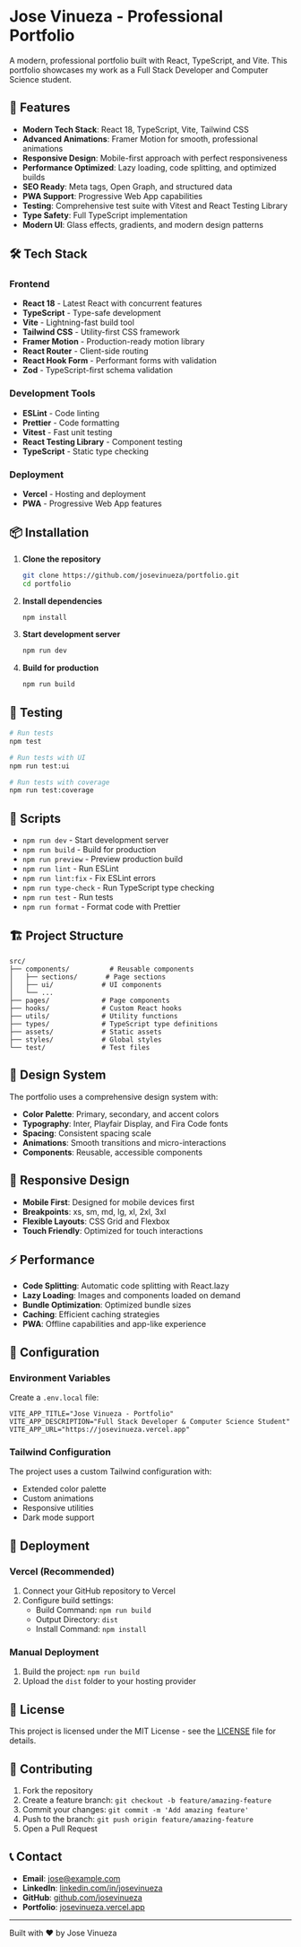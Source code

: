# Jose Vinueza - Professional Portfolio

A modern, professional portfolio built with React, TypeScript, and Vite. This portfolio showcases my work as a Full Stack Developer and Computer Science student.

## 🚀 Features

- **Modern Tech Stack**: React 18, TypeScript, Vite, Tailwind CSS
- **Advanced Animations**: Framer Motion for smooth, professional animations
- **Responsive Design**: Mobile-first approach with perfect responsiveness
- **Performance Optimized**: Lazy loading, code splitting, and optimized builds
- **SEO Ready**: Meta tags, Open Graph, and structured data
- **PWA Support**: Progressive Web App capabilities
- **Testing**: Comprehensive test suite with Vitest and React Testing Library
- **Type Safety**: Full TypeScript implementation
- **Modern UI**: Glass effects, gradients, and modern design patterns

## 🛠️ Tech Stack

### Frontend
- **React 18** - Latest React with concurrent features
- **TypeScript** - Type-safe development
- **Vite** - Lightning-fast build tool
- **Tailwind CSS** - Utility-first CSS framework
- **Framer Motion** - Production-ready motion library
- **React Router** - Client-side routing
- **React Hook Form** - Performant forms with validation
- **Zod** - TypeScript-first schema validation

### Development Tools
- **ESLint** - Code linting
- **Prettier** - Code formatting
- **Vitest** - Fast unit testing
- **React Testing Library** - Component testing
- **TypeScript** - Static type checking

### Deployment
- **Vercel** - Hosting and deployment
- **PWA** - Progressive Web App features

## 📦 Installation

1. **Clone the repository**
   ```bash
   git clone https://github.com/josevinueza/portfolio.git
   cd portfolio
   ```

2. **Install dependencies**
   ```bash
   npm install
   ```

3. **Start development server**
   ```bash
   npm run dev
   ```

4. **Build for production**
   ```bash
   npm run build
   ```

## 🧪 Testing

```bash
# Run tests
npm test

# Run tests with UI
npm run test:ui

# Run tests with coverage
npm run test:coverage
```

## 📝 Scripts

- `npm run dev` - Start development server
- `npm run build` - Build for production
- `npm run preview` - Preview production build
- `npm run lint` - Run ESLint
- `npm run lint:fix` - Fix ESLint errors
- `npm run type-check` - Run TypeScript type checking
- `npm run test` - Run tests
- `npm run format` - Format code with Prettier

## 🏗️ Project Structure

```
src/
├── components/          # Reusable components
│   ├── sections/       # Page sections
│   ├── ui/            # UI components
│   └── ...
├── pages/             # Page components
├── hooks/             # Custom React hooks
├── utils/             # Utility functions
├── types/             # TypeScript type definitions
├── assets/            # Static assets
├── styles/            # Global styles
└── test/              # Test files
```

## 🎨 Design System

The portfolio uses a comprehensive design system with:

- **Color Palette**: Primary, secondary, and accent colors
- **Typography**: Inter, Playfair Display, and Fira Code fonts
- **Spacing**: Consistent spacing scale
- **Animations**: Smooth transitions and micro-interactions
- **Components**: Reusable, accessible components

## 📱 Responsive Design

- **Mobile First**: Designed for mobile devices first
- **Breakpoints**: xs, sm, md, lg, xl, 2xl, 3xl
- **Flexible Layouts**: CSS Grid and Flexbox
- **Touch Friendly**: Optimized for touch interactions

## ⚡ Performance

- **Code Splitting**: Automatic code splitting with React.lazy
- **Lazy Loading**: Images and components loaded on demand
- **Bundle Optimization**: Optimized bundle sizes
- **Caching**: Efficient caching strategies
- **PWA**: Offline capabilities and app-like experience

## 🔧 Configuration

### Environment Variables

Create a `.env.local` file:

```env
VITE_APP_TITLE="Jose Vinueza - Portfolio"
VITE_APP_DESCRIPTION="Full Stack Developer & Computer Science Student"
VITE_APP_URL="https://josevinueza.vercel.app"
```

### Tailwind Configuration

The project uses a custom Tailwind configuration with:
- Extended color palette
- Custom animations
- Responsive utilities
- Dark mode support

## 🚀 Deployment

### Vercel (Recommended)

1. Connect your GitHub repository to Vercel
2. Configure build settings:
   - Build Command: `npm run build`
   - Output Directory: `dist`
   - Install Command: `npm install`

### Manual Deployment

1. Build the project: `npm run build`
2. Upload the `dist` folder to your hosting provider

## 📄 License

This project is licensed under the MIT License - see the [LICENSE](LICENSE) file for details.

## 🤝 Contributing

1. Fork the repository
2. Create a feature branch: `git checkout -b feature/amazing-feature`
3. Commit your changes: `git commit -m 'Add amazing feature'`
4. Push to the branch: `git push origin feature/amazing-feature`
5. Open a Pull Request

## 📞 Contact

- **Email**: jose@example.com
- **LinkedIn**: [linkedin.com/in/josevinueza](https://linkedin.com/in/josevinueza)
- **GitHub**: [github.com/josevinueza](https://github.com/josevinueza)
- **Portfolio**: [josevinueza.vercel.app](https://josevinueza.vercel.app)

---

Built with ❤️ by Jose Vinueza